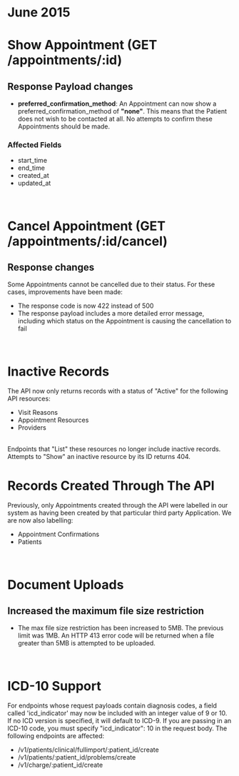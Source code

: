 # June 2015

# Show Appointment (GET /appointments/:id)
## Response Payload changes

- **preferred\_confirmation\_method**: An Appointment can now show a preferred\_confirmation\_method of **"none"**. This means that the Patient does not wish to be contacted at all. No attempts to confirm these Appointments should be made.

### Affected Fields

- start\_time
- end\_time
- created\_at
- updated\_at

<br/>

# Cancel Appointment (GET /appointments/:id/cancel)
## Response changes

Some Appointments cannot be cancelled due to their status. For these cases, improvements have been made:

- The response code is now 422 instead of 500
- The response payload includes a more detailed error message, including which status on the Appointment is causing the cancellation to fail

<br/>

# Inactive Records
The API now only returns records with a status of "Active" for the following API resources:

- Visit Reasons
- Appointment Resources
- Providers

<br/>
Endpoints that "List" these resources no longer include inactive records. Attempts to "Show" an inactive resource by its ID returns 404.

<br/>

# Records Created Through The API
Previously, only Appointments created through the API were labelled in our system as having been created by that particular third party Application. We are now also labelling:

- Appointment Confirmations
- Patients

<br/>

# Document Uploads
## Increased the maximum file size restriction

- The max file size restriction has been increased to 5MB.  The previous limit was 1MB.  An HTTP 413 error code will be returned when a file greater than 5MB is attempted to be uploaded.

<br/>

# ICD-10 Support

For endpoints whose request payloads contain diagnosis codes, a field called 'icd\_indicator' may now be included with an integer value of 9 or 10. If no ICD version is specified, it will default to ICD-9. If you are passing in an ICD-10 code, you must specify "icd\_indicator": 10 in the request body. The following endpoints are affected:

- /v1/patients/clinical/fullimport/:patient\_id/create
- /v1/patients/:patient\_id/problems/create
- /v1/charge/:patient\_id/create
